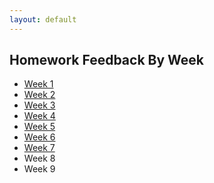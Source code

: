 ```yaml
---
layout: default
---
```


## Homework Feedback By Week

* [Week 1](week1_feedback)
* [Week 2](week2_feedback)
* [Week 3](week3_feedback)
* [Week 4](week4_feedback)
* [Week 5](week5_feedback)
* [Week 6](week6_feedback)
* [Week 7](week7_feedback)
* Week 8
* Week 9
